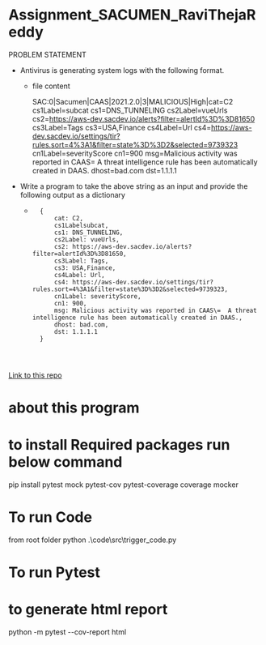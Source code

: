 # Assignment_SACUMEN_RaviThejaReddy
PROBLEM STATEMENT

* Antivirus is generating system logs with the following format.
    * file content

        SAC:0|Sacumen|CAAS|2021.2.0|3|MALICIOUS|High|cat=C2 cs1Label=subcat cs1=DNS_TUNNELING cs2Label=vueUrls cs2=https://aws-dev.sacdev.io/alerts?filter=alertId%3D%3D81650 cs3Label=Tags cs3=USA,Finance cs4Label=Url cs4=https://aws-dev.sacdev.io/settings/tir?rules.sort=4%3A1&filter=state%3D%3D2&selected=9739323 cn1Label=severityScore cn1=900 msg=Malicious activity was reported in CAAS\= A threat intelligence rule has been automatically created in DAAS. dhost=bad.com dst=1.1.1.1
* Write a program to take the above string as an input and provide the following output as a dictionary
    * ```
        {   
            cat: C2,
            cs1Labelsubcat,
            cs1: DNS_TUNNELING,
            cs2Label: vueUrls,
            cs2: https://aws-dev.sacdev.io/alerts?filter=alertId%3D%3D81650,
            cs3Label: Tags,
            cs3: USA,Finance,
            cs4Label: Url,
            cs4: https://aws-dev.sacdev.io/settings/tir?rules.sort=4%3A1&filter=state%3D%3D2&selected=9739323,
            cn1Label: severityScore,
            cn1: 900,
            msg: Malicious activity was reported in CAAS\=  A threat intelligence rule has been automatically created in DAAS.,
            dhost: bad.com,
            dst: 1.1.1.1
        }




[Link to this repo](https://github.com/RaviThejaReddy/Assignment_SACUMEN_RaviThejaReddy)
# about this program


#  to install Required packages  run below command
pip install pytest mock pytest-cov pytest-coverage coverage mocker


# To run Code
from root folder 
python .\code\src\trigger_code.py

# To run Pytest
# to generate html report 
python -m pytest --cov-report html



